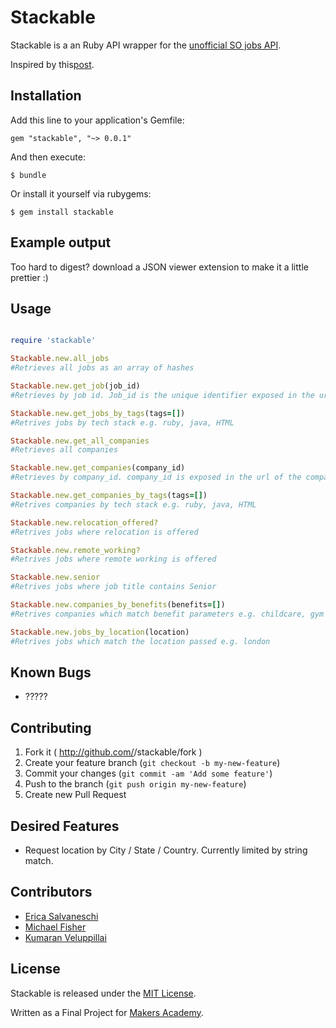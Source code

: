 # Stackable

Stackable is a an Ruby API wrapper for the <a href="https://github.com/Ericat/stackoverflow-career-api">unofficial SO jobs API</a>. 

Inspired by this<a href="http://meta.stackoverflow.com/questions/158005/stackoverflow-careers-api">post</a>.

## Installation

Add this line to your application's Gemfile:

    gem "stackable", "~> 0.0.1"

And then execute:

    $ bundle

Or install it yourself via rubygems:

    $ gem install stackable

## Example output

<a href="http://stackable.herokuapp.com/api/jobs"></a>

Too hard to digest? download a JSON viewer extension to make it a little prettier :) 

## Usage

```ruby

require 'stackable'

Stackable.new.all_jobs
#Retrieves all jobs as an array of hashes

Stackable.new.get_job(job_id)
#Retrieves by job id. Job_id is the unique identifier exposed in the url of the job description on SO jobs.

Stackable.new.get_jobs_by_tags(tags=[])
#Retrives jobs by tech stack e.g. ruby, java, HTML

Stackable.new.get_all_companies
#Retrieves all companies

Stackable.new.get_companies(company_id)
#Retrieves by company_id. company_id is exposed in the url of the company profile pages. 

Stackable.new.get_companies_by_tags(tags=[])
#Retrives companies by tech stack e.g. ruby, java, HTML

Stackable.new.relocation_offered?
#Retrives jobs where relocation is offered

Stackable.new.remote_working?
#Retrives jobs where remote working is offered

Stackable.new.senior
#Retrives jobs where job title contains Senior

Stackable.new.companies_by_benefits(benefits=[])
#Retrives companies which match benefit parameters e.g. childcare, gym

Stackable.new.jobs_by_location(location)
#Retrives jobs which match the location passed e.g. london

```

## Known Bugs
<ul>
  <li>?????</li>
</ul>

## Contributing

1. Fork it ( http://github.com/<my-github-username>/stackable/fork )
2. Create your feature branch (`git checkout -b my-new-feature`)
3. Commit your changes (`git commit -am 'Add some feature'`)
4. Push to the branch (`git push origin my-new-feature`)
5. Create new Pull Request

## Desired Features
<ul>
  <li>Request location by City / State / Country. Currently limited by string match.</li>
</ul>

## Contributors
<ul>
  <li><a href="https://github.com/Ericat">Erica Salvaneschi</a></li>
  <li><a href="https://github.com/mfisher90">Michael Fisher</a></li>
  <li><a href="https://github.com/koomerang">Kumaran Veluppillai</a></li>
</ul>

## License

Stackable is released under the <a href="https://github.com/mfisher90/stackable/blob/master/LICENSE.txt">MIT License</a>.

Written as a Final Project for <a href="http://www.makersacademy.com/">Makers Academy</a>. 
